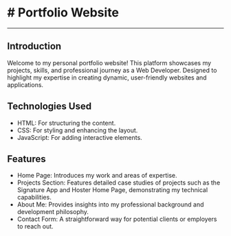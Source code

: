 <h1># Portfolio Website</h1>
<hr>
<h2>Introduction</h2>
Welcome to my personal portfolio website! This platform showcases my projects, skills, and professional journey as a Web Developer. Designed to highlight my expertise in creating dynamic, user-friendly websites and applications.

<h2>Technologies Used</h2>
<ul>
  <li>HTML: For structuring the content.</li>
  <li>CSS: For styling and enhancing the layout.</li>
  <li>JavaScript: For adding interactive elements.</li>
</ul>




<h2>Features</h2>
<ul>
  <li>Home Page: Introduces my work and areas of expertise.</li>
  <li>Projects Section: Features detailed case studies of projects such as the Signature App and Hoster Home Page, demonstrating my technical capabilities.</li>
  <li>About Me: Provides insights into my professional background and development philosophy.</li>
  <li>Contact Form: A straightforward way for potential clients or employers to reach out.</li>
</ul>




